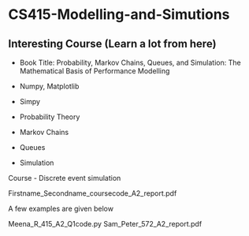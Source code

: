 # CS415-Modelling-and-Simutions

## Interesting Course (Learn a lot from here)

- Book Title: Probability, Markov Chains, Queues, and Simulation: The Mathematical Basis of Performance Modelling

- Numpy, Matplotlib
- Simpy
- Probability Theory
- Markov Chains
- Queues
- Simulation

Course - Discrete event simulation

Firstname_Secondname_coursecode_A2_report.pdf

A few examples are given below

Meena_R_415_A2_Q1code.py
Sam_Peter_572_A2_report.pdf